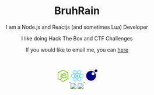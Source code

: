 <h1  align="center">BruhRain</h1>
<p align="center">I am a Node.js and Reactjs (and sometimes Lua) Developer</p>
<p align="center">I like doing Hack The Box and CTF Challenges</p>
<p align="center">If you would like to email me, you can <a href="mailto:admin@vaxio.me">here</a></p>
<br>
<p align="center">
  <a title="Node.js" href="https://nodejs.org/">
    <img width="35" src="https://github.com/devicons/devicon/blob/master/icons/nodejs/nodejs-original.svg">
  </a>
  <a title="React" href="https://reactjs.org">
    <img width="35" src="https://github.com/devicons/devicon/blob/master/icons/react/react-original.svg">
  </a>
    </a>
  <a title="Lua" href="https://lua.org">
    <img width="35" src="https://github.com/devicons/devicon/blob/master/icons/lua/lua-original.svg">
  </a>
  <br>
  <img src="https://github.com/vaxiobbxx/jstrieb-stats-fork/blob/master/generated/overview.svg">
  <img src="https://github.com/vaxiobbxx/jstrieb-stats-fork/blob/master/generated/languages.svg">
</p>
